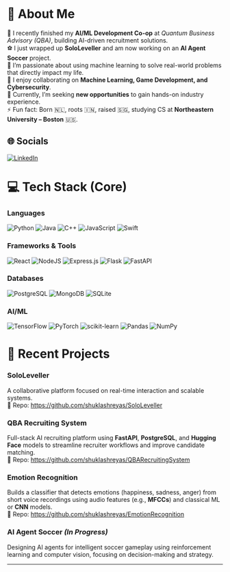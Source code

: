 # 💫 About Me  

🔭 I recently finished my **AI/ML Development Co-op** at *Quantum Business Advisory (QBA)*, building AI-driven recruitment solutions.  
⚽ I just wrapped up **SoloLeveller** and am now working on an **AI Agent Soccer** project.  
🌱 I’m passionate about using machine learning to solve real-world problems that directly impact my life.  
👯 I enjoy collaborating on **Machine Learning, Game Development, and Cybersecurity**.  
🤝 Currently, I’m seeking **new opportunities** to gain hands-on industry experience.  
⚡ Fun fact: Born 🇳🇱, roots 🇮🇳, raised 🇸🇬, studying CS at **Northeastern University – Boston** 🇺🇸.  


## 🌐 Socials  
[![LinkedIn](https://img.shields.io/badge/LinkedIn-%230077B5.svg?logo=linkedin&logoColor=white)](https://www.linkedin.com/in/shreyas-shukla26/)  


# 💻 Tech Stack (Core)  

### **Languages**  
![Python](https://img.shields.io/badge/python-3670A0?style=for-the-badge&logo=python&logoColor=ffdd54) ![Java](https://img.shields.io/badge/java-%23ED8B00.svg?style=for-the-badge&logo=openjdk&logoColor=white) ![C++](https://img.shields.io/badge/c++-%2300599C.svg?style=for-the-badge&logo=c%2B%2B&logoColor=white) ![JavaScript](https://img.shields.io/badge/javascript-%23323330.svg?style=for-the-badge&logo=javascript&logoColor=%23F7DF1E) ![Swift](https://img.shields.io/badge/swift-F54A2A?style=for-the-badge&logo=swift&logoColor=white)  

### **Frameworks & Tools**  
![React](https://img.shields.io/badge/react-%2320232a.svg?style=for-the-badge&logo=react&logoColor=%2361DAFB) ![NodeJS](https://img.shields.io/badge/node.js-6DA55F?style=for-the-badge&logo=node.js&logoColor=white) ![Express.js](https://img.shields.io/badge/express.js-%23404d59.svg?style=for-the-badge&logo=express&logoColor=%2361DAFB) ![Flask](https://img.shields.io/badge/flask-%23000.svg?style=for-the-badge&logo=flask&logoColor=white) ![FastAPI](https://img.shields.io/badge/fastapi-%2300C7B7.svg?style=for-the-badge&logo=fastapi&logoColor=white)  

### **Databases**  
![PostgreSQL](https://img.shields.io/badge/postgresql-%23316192.svg?style=for-the-badge&logo=postgresql&logoColor=white) ![MongoDB](https://img.shields.io/badge/MongoDB-%234ea94b.svg?style=for-the-badge&logo=mongodb&logoColor=white) ![SQLite](https://img.shields.io/badge/sqlite-%2307405e.svg?style=for-the-badge&logo=sqlite&logoColor=white)  

### **AI/ML**  
![TensorFlow](https://img.shields.io/badge/TensorFlow-%23FF6F00.svg?style=for-the-badge&logo=TensorFlow&logoColor=white) ![PyTorch](https://img.shields.io/badge/PyTorch-%23EE4C2C.svg?style=for-the-badge&logo=PyTorch&logoColor=white) ![scikit-learn](https://img.shields.io/badge/scikit--learn-%23F7931E.svg?style=for-the-badge&logo=scikit-learn&logoColor=white) ![Pandas](https://img.shields.io/badge/pandas-%23150458.svg?style=for-the-badge&logo=pandas&logoColor=white) ![NumPy](https://img.shields.io/badge/numpy-%23013243.svg?style=for-the-badge&logo=numpy&logoColor=white)  


# 🚀 Recent Projects  

### **SoloLeveller**  
A collaborative platform focused on real-time interaction and scalable systems.  
🔗 Repo: https://github.com/shuklashreyas/SoloLeveller  

### **QBA Recruiting System**  
Full-stack AI recruiting platform using **FastAPI**, **PostgreSQL**, and **Hugging Face** models to streamline recruiter workflows and improve candidate matching.  
🔗 Repo: https://github.com/shuklashreyas/QBARecruitingSystem  

### **Emotion Recognition**  
Builds a classifier that detects emotions (happiness, sadness, anger) from short voice recordings using audio features (e.g., **MFCCs**) and classical ML or **CNN** models.  
🔗 Repo: https://github.com/shuklashreyas/EmotionRecognition  

### **AI Agent Soccer** *(In Progress)*  
Designing AI agents for intelligent soccer gameplay using reinforcement learning and computer vision, focusing on decision-making and strategy.  

---
